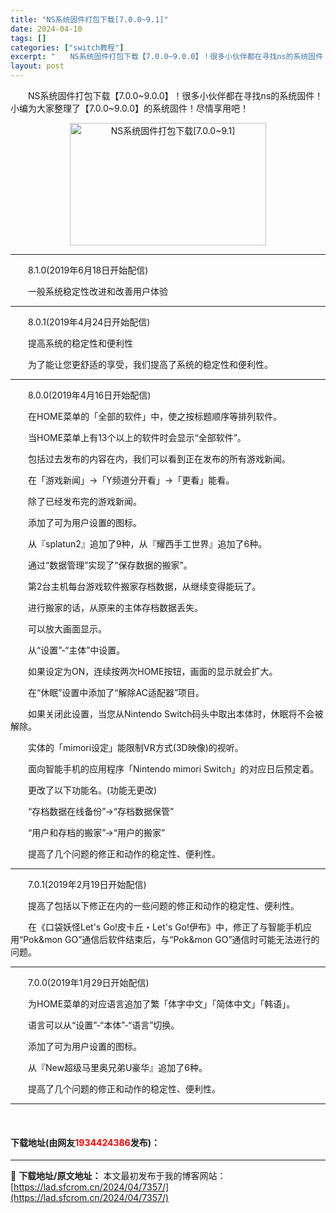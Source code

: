 ```yaml
---
title: "NS系统固件打包下载[7.0.0~9.1]"
date: 2024-04-10
tags: []
categories: ["switch教程"]
excerpt: "　　NS系统固件打包下载【7.0.0~9.0.0】！很多小伙伴都在寻找ns的系统固件！小编为大家整理了【7.0.0~9.0.0】的系统固件！尽情享用吧！ 　　8.1.0(2019年6月18日开始配信) 　　一般系统稳定性改进和改善用户体验 　　8.0.1(2019年4月24日开始配信) 　　提高系统&hellip;"
layout: post
---
```


 <p>　　NS系统固件打包下载【7.0.0~9.0.0】！很多小伙伴都在寻找ns的系统固件！小编为大家整理了【7.0.0~9.0.0】的系统固件！尽情享用吧！</p> <p style="text-align: center;"><img src="https://lad.sfcrom.cn/wp-content/uploads/2024/04/20240410_66162affb946f.webp" style="width: 314px; height: 196px;" alt="NS系统固件打包下载[7.0.0~9.1]" /></p> <hr /> <p>　　8.1.0(2019年6月18日开始配信)</p> <p>　　一般系统稳定性改进和改善用户体验</p> <hr /> <p>　　8.0.1(2019年4月24日开始配信)</p> <p>　　提高系统的稳定性和便利性</p> <p>　　为了能让您更舒适的享受，我们提高了系统的稳定性和便利性。</p> <hr /> <p>　　8.0.0(2019年4月16日开始配信)</p> <p>　　在HOME菜单的「全部的软件」中，使之按标题顺序等排列软件。</p> <p>　　当HOME菜单上有13个以上的软件时会显示&ldquo;全部软件&rdquo;。</p> <p>　　包括过去发布的内容在内，我们可以看到正在发布的所有游戏新闻。</p> <p>　　在「游戏新闻」&rarr;「Y频道分开看」&rarr;「更看」能看。</p> <p>　　除了已经发布完的游戏新闻。</p> <p>　　添加了可为用户设置的图标。</p> <p>　　从『splatun2』追加了9种，从『耀西手工世界』追加了6种。</p> <p>　　通过&ldquo;数据管理&rdquo;实现了&ldquo;保存数据的搬家&rdquo;。</p> <p>　　第2台主机每台游戏软件搬家存档数据，从继续变得能玩了。</p> <p>　　进行搬家的话，从原来的主体存档数据丢失。</p> <p>　　可以放大画面显示。</p> <p>　　从&ldquo;设置&rdquo;-&ldquo;主体&rdquo;中设置。</p> <p>　　如果设定为ON，连续按两次HOME按钮，画面的显示就会扩大。</p> <p>　　在&ldquo;休眠&rdquo;设置中添加了&ldquo;解除AC适配器&rdquo;项目。</p> <p>　　如果关闭此设置，当您从Nintendo Switch码头中取出本体时，休眠将不会被解除。</p> <p>　　实体的「mimori设定」能限制VR方式(3D映像)的视听。</p> <p>　　面向智能手机的应用程序「Nintendo mimori Switch」的对应日后预定着。</p> <p>　　更改了以下功能名。(功能无更改)</p> <p>　　&ldquo;存档数据在线备份&rdquo;&rarr;&ldquo;存档数据保管&rdquo;</p> <p>　　&ldquo;用户和存档的搬家&rdquo;&rarr;&ldquo;用户的搬家&rdquo;</p> <p>　　提高了几个问题的修正和动作的稳定性、便利性。</p> <hr /> <p>　　7.0.1(2019年2月19日开始配信)</p> <p>　　提高了包括以下修正在内的一些问题的修正和动作的稳定性、便利性。</p> <p>　　在《口袋妖怪Let&#39;s Go!皮卡丘・Let&#39;s Go!伊布》中，修正了与智能手机应用&ldquo;Pok&amp;mon GO&rdquo;通信后软件结束后，与&ldquo;Pok&amp;mon GO&rdquo;通信时可能无法进行的问题。</p> <hr /> <p>　　7.0.0(2019年1月29日开始配信)</p> <p>　　为HOME菜单的对应语言追加了繁「体字中文」「简体中文」「韩语」。</p> <p>　　语言可以从&ldquo;设置&rdquo;-&ldquo;本体&rdquo;-&ldquo;语言&rdquo;切换。</p> <p>　　添加了可为用户设置的图标。</p> <p>　　从『New超级马里奥兄弟U豪华』追加了6种。</p> <p>　　提高了几个问题的修正和动作的稳定性、便利性。</p> <hr /> <p>&nbsp;</p> <p><h4>下载地址(由网友<font color="red">1934424386</font>发布)：</h4></p> 

---
📖 **下载地址/原文地址：** 本文最初发布于我的博客网站：[https://lad.sfcrom.cn/2024/04/7357/](https://lad.sfcrom.cn/2024/04/7357/)
